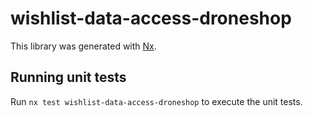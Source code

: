 # wishlist-data-access-droneshop

This library was generated with [Nx](https://nx.dev).

## Running unit tests

Run `nx test wishlist-data-access-droneshop` to execute the unit tests.
